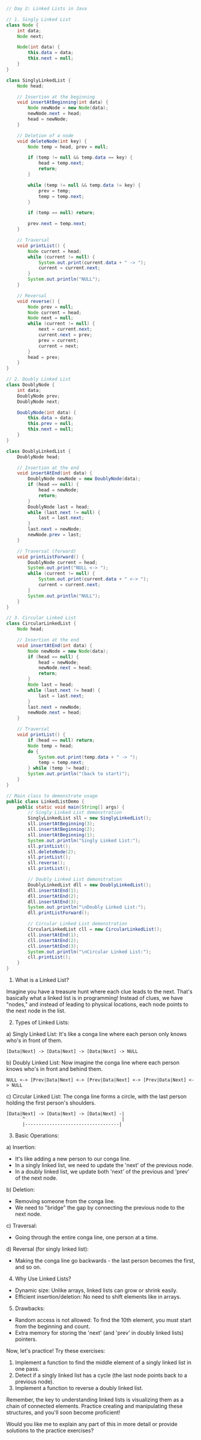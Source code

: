 

```java
// Day 2: Linked Lists in Java

// 1. Singly Linked List
class Node {
    int data;
    Node next;

    Node(int data) {
        this.data = data;
        this.next = null;
    }
}

class SinglyLinkedList {
    Node head;

    // Insertion at the beginning
    void insertAtBeginning(int data) {
        Node newNode = new Node(data);
        newNode.next = head;
        head = newNode;
    }

    // Deletion of a node
    void deleteNode(int key) {
        Node temp = head, prev = null;

        if (temp != null && temp.data == key) {
            head = temp.next;
            return;
        }

        while (temp != null && temp.data != key) {
            prev = temp;
            temp = temp.next;
        }

        if (temp == null) return;

        prev.next = temp.next;
    }

    // Traversal
    void printList() {
        Node current = head;
        while (current != null) {
            System.out.print(current.data + " -> ");
            current = current.next;
        }
        System.out.println("NULL");
    }

    // Reversal
    void reverse() {
        Node prev = null;
        Node current = head;
        Node next = null;
        while (current != null) {
            next = current.next;
            current.next = prev;
            prev = current;
            current = next;
        }
        head = prev;
    }
}

// 2. Doubly Linked List
class DoublyNode {
    int data;
    DoublyNode prev;
    DoublyNode next;

    DoublyNode(int data) {
        this.data = data;
        this.prev = null;
        this.next = null;
    }
}

class DoublyLinkedList {
    DoublyNode head;

    // Insertion at the end
    void insertAtEnd(int data) {
        DoublyNode newNode = new DoublyNode(data);
        if (head == null) {
            head = newNode;
            return;
        }
        DoublyNode last = head;
        while (last.next != null) {
            last = last.next;
        }
        last.next = newNode;
        newNode.prev = last;
    }

    // Traversal (forward)
    void printListForward() {
        DoublyNode current = head;
        System.out.print("NULL <-> ");
        while (current != null) {
            System.out.print(current.data + " <-> ");
            current = current.next;
        }
        System.out.println("NULL");
    }
}

// 3. Circular Linked List
class CircularLinkedList {
    Node head;

    // Insertion at the end
    void insertAtEnd(int data) {
        Node newNode = new Node(data);
        if (head == null) {
            head = newNode;
            newNode.next = head;
            return;
        }
        Node last = head;
        while (last.next != head) {
            last = last.next;
        }
        last.next = newNode;
        newNode.next = head;
    }

    // Traversal
    void printList() {
        if (head == null) return;
        Node temp = head;
        do {
            System.out.print(temp.data + " -> ");
            temp = temp.next;
        } while (temp != head);
        System.out.println("(back to start)");
    }
}

// Main class to demonstrate usage
public class LinkedListDemo {
    public static void main(String[] args) {
        // Singly Linked List demonstration
        SinglyLinkedList sll = new SinglyLinkedList();
        sll.insertAtBeginning(3);
        sll.insertAtBeginning(2);
        sll.insertAtBeginning(1);
        System.out.println("Singly Linked List:");
        sll.printList();
        sll.deleteNode(2);
        sll.printList();
        sll.reverse();
        sll.printList();

        // Doubly Linked List demonstration
        DoublyLinkedList dll = new DoublyLinkedList();
        dll.insertAtEnd(1);
        dll.insertAtEnd(2);
        dll.insertAtEnd(3);
        System.out.println("\nDoubly Linked List:");
        dll.printListForward();

        // Circular Linked List demonstration
        CircularLinkedList cll = new CircularLinkedList();
        cll.insertAtEnd(1);
        cll.insertAtEnd(2);
        cll.insertAtEnd(3);
        System.out.println("\nCircular Linked List:");
        cll.printList();
    }
}

```



1. What is a Linked List?

Imagine you have a treasure hunt where each clue leads to the next. That's basically what a linked list is in programming! Instead of clues, we have "nodes," and instead of leading to physical locations, each node points to the next node in the list.

2. Types of Linked Lists:

a) Singly Linked List:
   It's like a conga line where each person only knows who's in front of them.
   
   ```
   [Data|Next] -> [Data|Next] -> [Data|Next] -> NULL
   ```

b) Doubly Linked List:
   Now imagine the conga line where each person knows who's in front and behind them.
   
   ```
   NULL <-> [Prev|Data|Next] <-> [Prev|Data|Next] <-> [Prev|Data|Next] <-> NULL
   ```

c) Circular Linked List:
   The conga line forms a circle, with the last person holding the first person's shoulders.
   
   ```
   [Data|Next] -> [Data|Next] -> [Data|Next] -|
         ^                                    |
         |-----------------------------------|
   ```

3. Basic Operations:

a) Insertion:
   - It's like adding a new person to our conga line.
   - In a singly linked list, we need to update the 'next' of the previous node.
   - In a doubly linked list, we update both 'next' of the previous and 'prev' of the next node.

b) Deletion:
   - Removing someone from the conga line.
   - We need to "bridge" the gap by connecting the previous node to the next node.

c) Traversal:
   - Going through the entire conga line, one person at a time.

d) Reversal (for singly linked list):
   - Making the conga line go backwards - the last person becomes the first, and so on.

4. Why Use Linked Lists?

- Dynamic size: Unlike arrays, linked lists can grow or shrink easily.
- Efficient insertion/deletion: No need to shift elements like in arrays.

5. Drawbacks:

- Random access is not allowed: To find the 10th element, you must start from the beginning and count.
- Extra memory for storing the 'next' (and 'prev' in doubly linked lists) pointers.

Now, let's practice! Try these exercises:

1. Implement a function to find the middle element of a singly linked list in one pass.
2. Detect if a singly linked list has a cycle (the last node points back to a previous node).
3. Implement a function to reverse a doubly linked list.

Remember, the key to understanding linked lists is visualizing them as a chain of connected elements. Practice creating and manipulating these structures, and you'll soon become proficient!

Would you like me to explain any part of this in more detail or provide solutions to the practice exercises?
